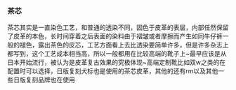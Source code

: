 ### 茶芯

茶芯其实是一直染色工艺，和普通的透染不同，固色于皮革的表层，内部任然保留了皮革的本色，长时间穿着之后表面的染料由于褶皱或者摩擦而产生如同牛仔裤一般的褪色，露出茶色的皮芯，工艺方面看上去比透染要简单许多，但是许多杂志上都写到，这个工艺成本相当高，所以一般都用在比较高端的靴子上~最早应该是从日本开始流行，被认为是皮革复古效果的究极体现~高端定制靴比如双w之类的在配置时可以选择，日版复刻犬标也是使用的茶芯皮革，其他的还有rm以及其他一些日版复刻品牌也在使用